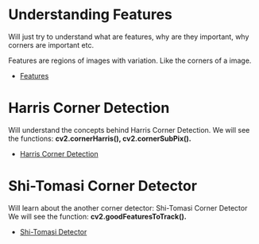 # Understanding Features
Will just try to understand what are features, why are they important, why corners are important etc.

Features are regions of images with variation. Like the corners of a image.
* [Features](https://opencv-python-tutroals.readthedocs.io/en/latest/py_tutorials/py_feature2d/py_features_meaning/py_features_meaning.html)
# Harris Corner Detection
Will understand the concepts behind Harris Corner Detection.
We will see the functions: **cv2.cornerHarris(), cv2.cornerSubPix().**
* [Harris Corner Detection](01_HarrisDetection.py)
# Shi-Tomasi Corner Detector
Will learn about the another corner detector: Shi-Tomasi Corner Detector
We will see the function: **cv2.goodFeaturesToTrack().**
* [Shi-Tomasi Detector](02_ShiTomasi.py)
